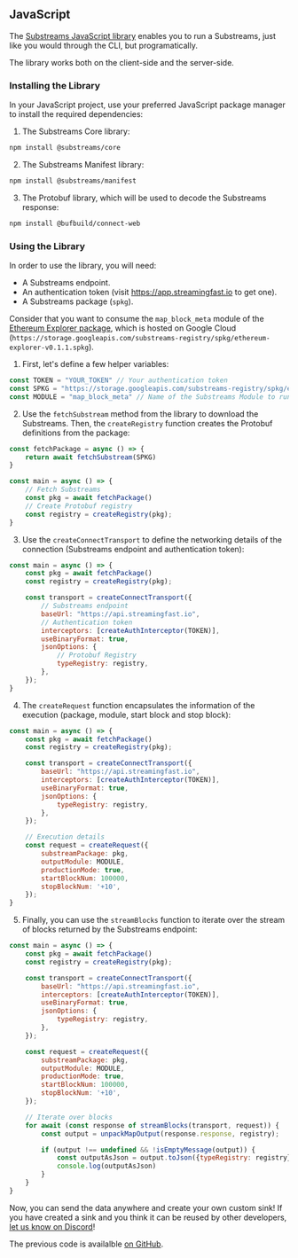 ## JavaScript

The [Substreams JavaScript library](https://github.com/substreams-js/substreams-js) enables you to run a Substreams, just like you would through the CLI, but programatically.

The library works both on the client-side and the server-side.

### Installing the Library

In your JavaScript project, use your preferred JavaScript package manager to install the required dependencies:

1. The Substreams Core library:

```bash
npm install @substreams/core
```

2. The Substreams Manifest library:

```bash
npm install @substreams/manifest
```

3. The Protobuf library, which will be used to decode the Substreams response:

```bash
npm install @bufbuild/connect-web
```

### Using the Library

In order to use the library, you will need:

- A Substreams endpoint.
- An authentication token (visit https://app.streamingfast.io to get one).
- A Substreams package (`spkg`).

Consider that you want to consume the `map_block_meta` module of the [Ethereum Explorer package](https://github.com/streamingfast/substreams-explorers/tree/main/ethereum-explorer), which is hosted on Google Cloud (`https://storage.googleapis.com/substreams-registry/spkg/ethereum-explorer-v0.1.1.spkg`).

1. First, let's define a few helper variables:

```javascript
const TOKEN = "YOUR_TOKEN" // Your authentication token
const SPKG = "https://storage.googleapis.com/substreams-registry/spkg/ethereum-explorer-v0.1.1.spkg" // URL of the SPKG
const MODULE = "map_block_meta" // Name of the Substreams Module to run
```

2. Use the `fetchSubstream` method from the library to download the Substreams. Then, the `createRegistry` function creates the Protobuf definitions from the package:

```javascript
const fetchPackage = async () => {
    return await fetchSubstream(SPKG)
}

const main = async () => {
    // Fetch Substreams
    const pkg = await fetchPackage()
    // Create Protobuf registry
    const registry = createRegistry(pkg);
}
```

3. Use the `createConnectTransport` to define the networking details of the connection (Substreams endpoint and authentication token):

```javascript
const main = async () => {
    const pkg = await fetchPackage()
    const registry = createRegistry(pkg);

    const transport = createConnectTransport({
        // Substreams endpoint
        baseUrl: "https://api.streamingfast.io",
        // Authentication token
        interceptors: [createAuthInterceptor(TOKEN)],
        useBinaryFormat: true,
        jsonOptions: {
            // Protobuf Registry
            typeRegistry: registry,
        },
    });
}
```

4. The `createRequest` function encapsulates the information of the execution (package, module, start block and stop block):

```javascript
const main = async () => {
    const pkg = await fetchPackage()
    const registry = createRegistry(pkg);

    const transport = createConnectTransport({
        baseUrl: "https://api.streamingfast.io",
        interceptors: [createAuthInterceptor(TOKEN)],
        useBinaryFormat: true,
        jsonOptions: {
            typeRegistry: registry,
        },
    });

    // Execution details
    const request = createRequest({
        substreamPackage: pkg,
        outputModule: MODULE,
        productionMode: true,
        startBlockNum: 100000,
        stopBlockNum: '+10',
    });
}
```

5. Finally, you can use the `streamBlocks` function to iterate over the stream of blocks returned by the Substreams endpoint:

```javascript
const main = async () => {
    const pkg = await fetchPackage()
    const registry = createRegistry(pkg);

    const transport = createConnectTransport({
        baseUrl: "https://api.streamingfast.io",
        interceptors: [createAuthInterceptor(TOKEN)],
        useBinaryFormat: true,
        jsonOptions: {
            typeRegistry: registry,
        },
    });

    const request = createRequest({
        substreamPackage: pkg,
        outputModule: MODULE,
        productionMode: true,
        startBlockNum: 100000,
        stopBlockNum: '+10',
    });

    // Iterate over blocks
    for await (const response of streamBlocks(transport, request)) {
        const output = unpackMapOutput(response.response, registry);

        if (output !== undefined && !isEmptyMessage(output)) {
            const outputAsJson = output.toJson({typeRegistry: registry});
            console.log(outputAsJson)
        }
    }
}
```

Now, you can send the data anywhere and create your own custom sink! If you have created a sink and you think it can be reused by other developers, [let us know on Discord](https://discord.gg/jZwqxJAvRs)!

The previous code is availalble [on GitHub](https://gist.github.com/enoldev/b9f32e045f47675bd5c20f92246aed84).
